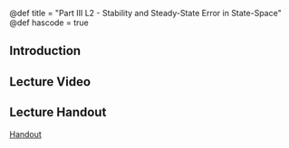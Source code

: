 @def title = "Part III L2 - Stability and Steady-State Error in State-Space"
@def hascode = true

## Introduction

## Lecture Video

## Lecture Handout
[Handout](/part_iii/ME417_-_Controls_-_Part_III_Lecture_2_Stability_and_Steady-State_Error_in_State_Space.pdf)